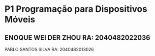 # P1 Programação para Dispositivos Móveis


ENOQUE WEI DER ZHOU 
RA: 2040482022036
---
PABLO SANTOS SILVA 
RA: 2040482013026